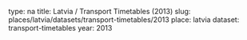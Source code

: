 type: na
title: Latvia / Transport Timetables (2013)
slug: places/latvia/datasets/transport-timetables/2013
place: latvia
dataset: transport-timetables
year: 2013
